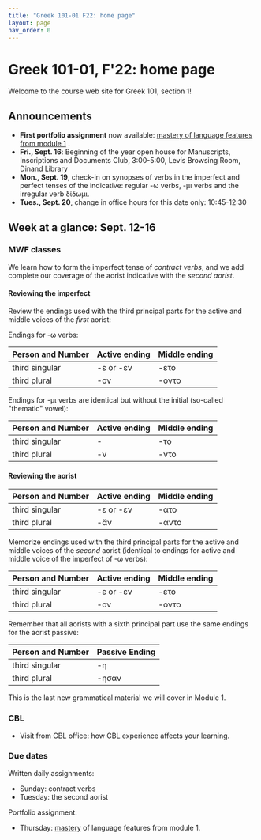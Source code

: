 ```yaml
---
title: "Greek 101-01 F22: home page"
layout: page
nav_order: 0
---
```




# Greek 101-01, F'22: home page

Welcome to the course web site for Greek 101, section 1! 


## Announcements


- **First portfolio assignment** now available: [mastery of language features from module 1](https://hellenike.github.io/textbook/practice/module1/portfolio/mastery/) .
- **Fri., Sept. 16**: Beginning of the year open house for Manuscripts, Inscriptions and Documents Club, 3:00-5:00, Levis Browsing Room, Dinand Library
- **Mon., Sept. 19**, check-in on synopses of verbs in the imperfect and perfect tenses of the indicative: regular -ω verbs, -μι verbs and the irregular verb δίδωμι.
- **Tues., Sept. 20**, change in office hours for this date only: 10:45-12:30



## Week at a glance: Sept. 12-16


### MWF classes

We learn how to form the imperfect tense of *contract verbs*, and we add complete our coverage of the aorist indicative with the *second aorist*.



#### Reviewing the imperfect

Review the endings used with the third principal parts for the active and middle voices of the *first* aorist:


Endings for -ω verbs:

| Person and Number	| Active ending |	Middle  ending |
| --- | --- | --- |
| third singular |	-ε or -εν	| -ετο |
| third plural	| -ον	| -οντο |


Endings for -μι verbs are identical but without the initial (so-called "thematic" vowel):


| Person and Number	| Active ending |	Middle  ending |
| --- | --- | --- |
| third singular |	-	| -το |
| third plural	| -ν	| -ντο |


#### Reviewing the aorist

| Person and Number	| Active ending |	Middle  ending |
| --- | --- | --- |
| third singular |	-ε or -εν	| -ατο |
| third plural	| -ᾰν	| -αντο |


Memorize endings used with the third principal parts for the active and middle voices of the *second* aorist (identical to endings for active and middle voice of the imperfect of -ω verbs):

| Person and Number	| Active ending |	Middle  ending |
| --- | --- | --- |
| third singular |	-ε or -εν	| -ετο |
| third plural	| -ον	| -οντο |


Remember that all aorists with a sixth principal part use the same endings for the aorist passive:

| Person and  Number |	Passive Ending |
| --- | --- | 
| third singular	| -η |
| third plural	| -ησαν |



This is the last new grammatical material we will cover in Module 1.  


### CBL

- Visit from CBL office: how CBL experience affects your learning.

### Due dates


Written daily assignments:

- Sunday: contract verbs
- Tuesday: the second aorist

Portfolio assignment:

- Thursday: [mastery](https://hellenike.github.io/textbook/practice/module1/portfolio/mastery/) of language features from module 1.


